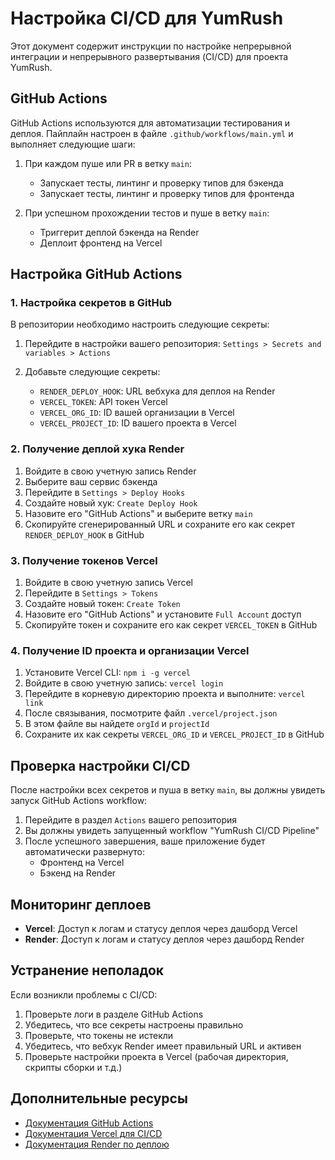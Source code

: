 # Настройка CI/CD для YumRush

Этот документ содержит инструкции по настройке непрерывной интеграции и непрерывного развертывания (CI/CD) для проекта YumRush.

## GitHub Actions

GitHub Actions используются для автоматизации тестирования и деплоя. Пайплайн настроен в файле `.github/workflows/main.yml` и выполняет следующие шаги:

1. При каждом пуше или PR в ветку `main`:
   - Запускает тесты, линтинг и проверку типов для бэкенда
   - Запускает тесты, линтинг и проверку типов для фронтенда

2. При успешном прохождении тестов и пуше в ветку `main`:
   - Триггерит деплой бэкенда на Render
   - Деплоит фронтенд на Vercel

## Настройка GitHub Actions

### 1. Настройка секретов в GitHub

В репозитории необходимо настроить следующие секреты:

1. Перейдите в настройки вашего репозитория: `Settings > Secrets and variables > Actions`
2. Добавьте следующие секреты:

   - `RENDER_DEPLOY_HOOK`: URL вебхука для деплоя на Render
   - `VERCEL_TOKEN`: API токен Vercel
   - `VERCEL_ORG_ID`: ID вашей организации в Vercel 
   - `VERCEL_PROJECT_ID`: ID вашего проекта в Vercel

### 2. Получение деплой хука Render

1. Войдите в свою учетную запись Render
2. Выберите ваш сервис бэкенда
3. Перейдите в `Settings > Deploy Hooks`
4. Создайте новый хук: `Create Deploy Hook`
5. Назовите его "GitHub Actions" и выберите ветку `main`
6. Скопируйте сгенерированный URL и сохраните его как секрет `RENDER_DEPLOY_HOOK` в GitHub

### 3. Получение токенов Vercel

1. Войдите в свою учетную запись Vercel
2. Перейдите в `Settings > Tokens`
3. Создайте новый токен: `Create Token` 
4. Назовите его "GitHub Actions" и установите `Full Account` доступ
5. Скопируйте токен и сохраните его как секрет `VERCEL_TOKEN` в GitHub

### 4. Получение ID проекта и организации Vercel

1. Установите Vercel CLI: `npm i -g vercel`
2. Войдите в свою учетную запись: `vercel login`
3. Перейдите в корневую директорию проекта и выполните: `vercel link`
4. После связывания, посмотрите файл `.vercel/project.json`
5. В этом файле вы найдете `orgId` и `projectId`
6. Сохраните их как секреты `VERCEL_ORG_ID` и `VERCEL_PROJECT_ID` в GitHub

## Проверка настройки CI/CD

После настройки всех секретов и пуша в ветку `main`, вы должны увидеть запуск GitHub Actions workflow:

1. Перейдите в раздел `Actions` вашего репозитория
2. Вы должны увидеть запущенный workflow "YumRush CI/CD Pipeline"
3. После успешного завершения, ваше приложение будет автоматически развернуто:
   - Фронтенд на Vercel
   - Бэкенд на Render

## Мониторинг деплоев

- **Vercel**: Доступ к логам и статусу деплоя через дашборд Vercel
- **Render**: Доступ к логам и статусу деплоя через дашборд Render

## Устранение неполадок

Если возникли проблемы с CI/CD:

1. Проверьте логи в разделе GitHub Actions
2. Убедитесь, что все секреты настроены правильно
3. Проверьте, что токены не истекли
4. Убедитесь, что вебхук Render имеет правильный URL и активен
5. Проверьте настройки проекта в Vercel (рабочая директория, скрипты сборки и т.д.)

## Дополнительные ресурсы

- [Документация GitHub Actions](https://docs.github.com/en/actions)
- [Документация Vercel для CI/CD](https://vercel.com/docs/concepts/git/vercel-for-github)
- [Документация Render по деплою](https://render.com/docs/deploy-hooks)